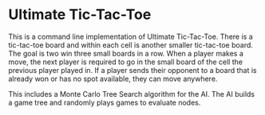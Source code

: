 # Ultimate Tic-Tac-Toe
This is a command line implementation of Ultimate Tic-Tac-Toe. There is a tic-tac-toe board and within each cell is another smaller tic-tac-toe board. The goal is two win three small boards in a row. When a player makes a move, the next player is required to go in the small board of the cell the previous player played in. If a player sends their opponent to a board that is already won or has no spot available, they can move anywhere.

This includes a Monte Carlo Tree Search algorithm for the AI. The AI builds a game tree and randomly plays games to evaluate nodes.